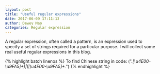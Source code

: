 ```yaml
--- 
layout: post 
title: "Useful regular expressions" 
date: 2017-06-09 17:11:13 
author: Dewey Mao 
categories: Regular expression 
--- 
```

A regular expression, often called a pattern, is an expression used to specify a set of strings required for a particular purpose. 
I will collect some real useful regular expressions in this blog. 

{% highlight batch linenos %}
To find Chinese string in code: (".*[\u4E00-\u9FA5]+)|([\u4E00-\u9FA5]+.*")
{% endhighlight %}